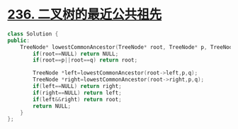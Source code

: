 # [236. 二叉树的最近公共祖先](https://leetcode-cn.com/problems/lowest-common-ancestor-of-a-binary-search-tree/)

```cpp
class Solution {
public:
    TreeNode* lowestCommonAncestor(TreeNode* root, TreeNode* p, TreeNode* q) {
        if(root==NULL) return NULL;
        if(root==p||root==q) return root;

        TreeNode *left=lowestCommonAncestor(root->left,p,q);
        TreeNode *right=lowestCommonAncestor(root->right,p,q);
        if(left==NULL) return right;
        if(right==NULL) return left;
        if(left&&right) return root;
        return NULL;
    }
};
```
